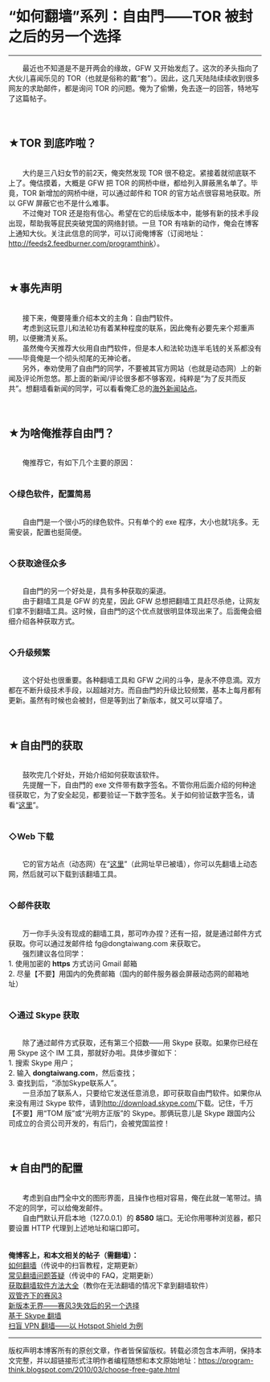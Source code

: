 # “如何翻墙”系列：自由門——TOR 被封之后的另一个选择 

-----

<div class="post-body entry-content">
　　最近也不知道是不是开两会的缘故，GFW 又开始发彪了。这次的矛头指向了大伙儿喜闻乐见的 TOR（也就是俗称的戴“套”）。因此，这几天陆陆续续收到很多网友的求助邮件，都是询问 TOR 的问题。俺为了偷懒，免去逐一的回答，特地写了这篇帖子。<a name="more"></a><br/>
<br/>
<br/>
<h2>★TOR 到底咋啦？</h2><br/>
　　大约是三八妇女节的前2天，俺突然发现 TOR 很不稳定。紧接着就彻底联不上了。俺估摸着，大概是 GFW 把 TOR 的网桥中继，都给列入屏蔽黑名单了。毕竟，TOR 新增加的网桥中继，可以通过邮件和 TOR 的官方站点很容易地获取。所以 GFW 屏蔽它也不是什么难事。<br/>
　　不过俺对 TOR 还是抱有信心。希望在它的后续版本中，能够有新的技术手段出现，帮助我等屁民突破党国的网络封锁。一旦 TOR 有啥新的动作，俺会在博客上通知大伙。关注此信息的同学，可以订阅俺博客（订阅地址：<a href="http://feeds2.feedburner.com/programthink">http://feeds2.feedburner.com/programthink</a>）。<br/>
<br/>
<br/>
<h2>★事先声明</h2><br/>
　　接下来，俺要隆重介绍本文的主角：自由門软件。<br/>
　　考虑到这玩意儿和法轮功有着某种程度的联系，因此俺有必要先来个郑重声明，以便撇清关系。<br/>
　　虽然俺今天推荐大伙用自由門软件，但是本人和法轮功连半毛钱的关系都没有——毕竟俺是一个彻头彻尾的无神论者。<br/>
　　另外，奉劝使用了自由門的同学，不要被其官方网站（也就是动态网）上的新闻及评论所忽悠。那上面的新闻/评论很多都不够客观，纯粹是“为了反共而反共”。想翻墙看新闻的同学，可以看看俺汇总的<a href="https://github.com/programthink/sites" target="_blank">海外新闻站点</a>。<br/>
<br/>
<br/>
<h2>★为啥俺推荐自由門？</h2><br/>
　　俺推荐它，有如下几个主要的原因：<br/>
<br/>
<h3>◇绿色软件，配置简易</h3><br/>
　　自由門是一个很小巧的绿色软件。只有单个的 exe 程序，大小也就1兆多。无需安装，配置也挺简便。<br/>
<br/>
<h3>◇获取途径众多</h3><br/>
　　自由門的另一个好处是，具有多种获取的渠道。<br/>
　　由于翻墙工具是 GFW 的克星，因此 GFW 总想把翻墙工具赶尽杀绝，让网友们拿不到翻墙工具。这时候，自由門的这个优点就很明显体现出来了。后面俺会细细介绍各种获取方式。<br/>
<br/>
<h3>◇升级频繁</h3><br/>
　　这个好处也很重要。各种翻墙工具和 GFW 之间的斗争，是永不停息滴。双方都在不断升级技术手段，以超越对方。而自由門的升级比较频繁，基本上每月都有更新。虽然有时候也会被封，但是等到出了新版本，就又可以穿墙了。<br/>
<br/>
<br/>
<h2>★自由門的获取</h2><br/>
　　鼓吹完几个好处，开始介绍如何获取该软件。<br/>
　　先提醒一下，自由門的 exe 文件带有数字签名。不管你用后面介绍的何种途径获取它，为了安全起见，都要验证一下数字签名。关于如何验证数字签名，请看“<a href="../../2010/02/introduce-digital-certificate-and-ca.md">这里</a>”。<br/>
<br/>
<h3>◇Web 下载</h3><br/>
　　它的官方站点（动态网）在“<a href="http://dongtaiwang.com/" rel="nofollow" target="_blank">这里</a>”（此网址早已被墙），你可以先翻墙上动态网，然后就可以下载到该翻墙工具。<br/>
<br/>
<h3>◇邮件获取</h3><br/>
　　万一你手头没有现成的翻墙工具，那可咋办捏？还有一招，就是通过邮件方式获取。你可以通过发邮件给 fg@dongtaiwang.com 来获取它。<br/>
　　强烈建议各位同学：<br/>
1. 使用加密的 <b>https</b> 方式访问 Gmail 邮箱<br/>
2. 尽量【不要】用国内的免费邮箱（国内的邮件服务器会屏蔽动态网的邮箱地址）<br/>
<br/>
<h3>◇通过 Skype 获取</h3><br/>
　　除了通过邮件方式获取，还有第三个招数——用 Skype 获取。如果你已经在用 Skype 这个 IM 工具，那就好办啦。具体步骤如下：<br/>
1. 搜索 Skype 用户；<br/>
2. 输入 <b>dongtaiwang.com</b>，然后查找；<br/>
3. 查找到后，“添加Skype联系人”。<br/>
　　一旦添加了联系人，只要给它发送任意消息，即可获取自由門软件。如果你从来没有用过 Skype 软件，请到<a href="http://download.skype.com/" rel="nofollow" target="_blank">http://download.skype.com/</a>下载。记住，千万【不要】用“TOM 版”或“光明方正版”的 Skype。那俩玩意儿是 Skype 跟国内公司成立的合资公司开发的，有后门，会被党国监控！<br/>
<br/>
<br/>
<h2>★自由門的配置</h2><br/>
　　考虑到自由門全中文的图形界面，且操作也相对容易，俺在此就一笔带过。搞不定的同学，可以给俺发邮件。<br/>
　　自由門默认开启本地（127.0.0.1）的 <b>8580</b> 端口。无论你用哪种浏览器，都只要设置 HTTP 代理到上述地址和端口即可。<br/>
<br/>
<br/>
<b>俺博客上，和本文相关的帖子（需翻墙）：</b><br/>
<a href="../../2009/05/how-to-break-through-gfw.md">如何翻墙</a>（传说中的扫盲教程，定期更新）<br/>
<a href="../../2011/09/gfw-faq.md">常见翻墙问题答疑</a>（传说中的 FAQ，定期更新）<br/>
<a href="../../2011/03/how-to-get-gfw-tools.md">获取翻墙软件方法大全</a>（教你在无法翻墙的情况下拿到翻墙软件）<br/>
<a href="../../2011/10/gfw-psiphon.md">双管齐下的赛风3</a><br/>
<a href="../../2011/12/gfw-wujie.md">新版本无界——赛风3失效后的另一个选择</a><br/>
<a href="../../2011/05/through-gfw-with-skype.md">基于 Skype 翻墙</a><br/>
<a href="../../2011/09/gfw-vpn-hotspot-shield.md">扫盲 VPN 翻墙——以 Hotspot Shield 为例</a>
</div>


------------------------------------------------

版权声明本博客所有的原创文章，作者皆保留版权。转载必须包含本声明，保持本文完整，并以超链接形式注明作者编程随想和本文原始地址：https://program-think.blogspot.com/2010/03/choose-free-gate.html
